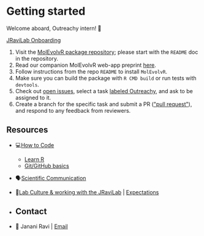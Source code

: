 # Getting started
Welcome aboard, Outreachy intern! 🙌

[JRaviLab Onboarding](https://jravilab.github.io/lab_docs/onboarding.html)

1. Visit the [MolEvolvR package repository](https://github.com/jravilab/MolEvolvR/); please start with the `README` doc in the repository.
2. Read our companion MolEvolvR web-app preprint [here](https://doi.org/10.1101/2022.02.18.461833).
3. Follow instructions from the repo `README` to install `MolEvolvR`.
4. Make sure you can build the package with `R CMD build` or run tests with `devtools`.
5. Check out [open issues](https://github.com/JRaviLab/MolEvolvR/issues), select a task [labeled Outreachy](https://github.com/JRaviLab/MolEvolvR/issues?q=is%3Aissue+is%3Aopen+label%3Aoutreachy), and ask to be assigned to it.
6. Create a branch for the specific task and submit a PR (["pull request"](https://docs.github.com/en/pull-requests/collaborating-with-pull-requests/proposing-changes-to-your-work-with-pull-requests/about-pull-requests)), and respond to any feedback from reviewers.

## Resources
- 💻[How to Code](https://jravilab.github.io/lab_docs/howto.html#code)
  - [Learn R](https://jravilab.github.io/lab_docs/howto.html#learn-r)
  - [Git/GitHub basics](https://jravilab.github.io/lab_docs/howto.html#learn-gitgithub)
- 🗣️[Scientific Communication](https://jravilab.github.io/lab_docs/howto.html#readwritepresent)
- 👥[Lab Culture & working with the JRaviLab](https://jravilab.github.io/lab_docs/culture.html) | [Expectations](https://jravilab.github.io/lab_docs/culture.html#undergraduates-short-term-internsvisiting-scientists)

- ## Contact
- 📧 Janani Ravi | [Email](mailto:janani.ravi@cuanschutz.edu)
